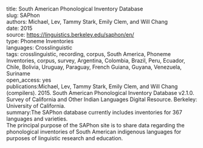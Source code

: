 title: South American Phonological Inventory Database  
slug: SAPhon  
authors: Michael, Lev, Tammy Stark, Emily Clem, and Will Chang  
date: 2015  
source: https://linguistics.berkeley.edu/saphon/en/  
type: Phoneme Inventories  
languages: Crosslinguistic  
tags: crosslinguistic, recording, corpus, South America, Phoneme Inventories, corpus, survey, Argentina, Colombia, Brazil, Peru, Ecuador, Chile, Bolivia, Uruguay, Paraguay, French Guiana, Guyana, Venezuela, Suriname  
open_access: yes  
publications:Michael, Lev, Tammy Stark, Emily Clem, and Will Chang (compilers). 2015. South American Phonological Inventory Database v2.1.0. Survey of California and Other Indian Languages Digital Resource. Berkeley: University of California.  
summary:The SAPhon database currently includes inventories for 367 languages and varieties.  
The principal purpose of the SAPhon site is to share data regarding the phonological inventories of South American indigenous languages for purposes of linguistic research and education.   
